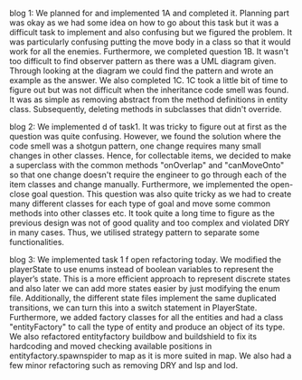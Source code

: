 blog 1: We planned for and implemented 1A and completed it. Planning part was okay as we had some idea on how to go about this task but it was a difficult task to implement and also confusing but we figured the problem. It was particularly confusing putting the move body in a class so that it would work for all the enemies. Furthermore, we completed question 1B. It wasn't too difficult to find observer pattern as there was a UML diagram given. Through looking at the diagram we could find the pattern and wrote an example as the answer. We also completed 1C. 1C took a little bit of time to figure out but was not difficult when the inheritance code smell was found. It was as simple as removing abstract from the method definitions in entity class. Subsequently, deleting methods in subclasses that didn't override.

blog 2: We implemented d of task1. It was tricky to figure out at first as the question was quite confusing. However, we found the solution where the code smell was a shotgun pattern, one change requires many small changes in other classes. Hence, for collectable items, we decided to make a superclass with the common methods "onOverlap" and "canMoveOnto" so that one change doesn't require the engineer to go through each of the item classes and change manually. Furthermore, we implemented the open-close goal question. This question was also quite tricky as we had to create many different classes for each type of goal and move some common methods into other classes etc. It took quite a long time to figure as the previous design was not of good quality and too complex and violated DRY in many cases. Thus, we utilised strategy pattern to separate some functionalities.

blog 3: We implemented task 1 f open refactoring today. We modified the playerState to use enums instead of boolean variables to represent the player’s state. This is a more efficient approach to represent discrete states and also later we can add more states easier by just modifying the enum file. Additionally, the different state files implement the same duplicated transitions, we can turn this into a switch statement in PlayerState. Furthermore, we added factory classes for all the entities and had a class "entityFactory" to call the type of entity and produce an object of its type. We also refactored entityfactory buildbow and buildshield to fix its hardcoding and moved checking available positions in entityfactory.spawnspider to map as it is more suited in map. We also had a few minor refactoring such as removing DRY and lsp and lod.
